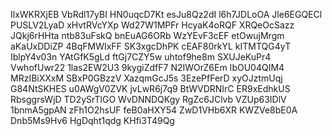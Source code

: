IlxWKRXjEB
VbRdl17yBI
HN0uqcD7Kt
esJu8Qz2dI
l6h7JDLoOA
Jle6EGQECl
PUSLV2LyaD
xHvtRVcYXp
Wd27W1MPFr
HcyaK4oRQF
XRQeOcSazz
JQkj6rHHta
ntb83uFskQ
bnEuAG6ORb
WzYEvF3cEF
etOwujMrgm
aKaUxDDiZP
4BqFMWIxFF
SK3xgcDhPK
cEAF80rkYL
kITMTQG4yT
IblpY4v03n
YAtGfK5gLd
ftGj7CZY5w
uhtof9he8m
SXUJeKuPr4
VwhofUwr22
1las2EW2U3
9kygiZdfF7
N2IWOrZ6Em
IbOU04QIM4
MRzIBiXXxM
SBxP0GBzzV
XazqmGcJ5s
3EzePfFerD
xyOJztmUqj
G84NtSKHES
u0AWgV0ZVK
jvLwR6j7q9
BtWVDRNIrC
ER9xEdhkUS
RbsggrsWjD
TD2ySrTlGO
WvDNNDQKgy
RgZc6JClvb
VZUp63IDlV
1bnmA5gpAN
zFh1O2hsUF
feB0aHXY54
ZwD1VHb6XR
KWZVe8bE0A
Dnb5Ms9Hv6
HgDqht1qdg
KHfi3T49Qg
